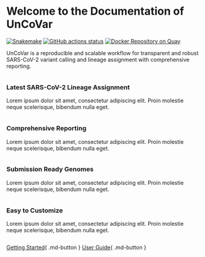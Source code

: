 # Welcome to the Documentation of UnCoVar

[![Snakemake](https://img.shields.io/badge/snakemake-≥6.3.0-brightgreen.svg)](https://snakemake.bitbucket.io)
[![GitHub actions status](https://github.com/koesterlab/snakemake-workflow-sars-cov2/workflows/Tests/badge.svg?branch=master)](https://github.com/koesterlab/snakemake-workflow-sars-cov2/actions?query=branch%3Amaster+workflow%3ATests)
[![Docker Repository on Quay](https://quay.io/repository/uncovar/uncovar/status "Docker Repository on Quay")](https://quay.io/repository/uncovar/uncovar)

UnCoVar is a reproducible and scalable workflow for transparent and robust SARS-CoV-2 variant calling and lineage assignment with comprehensive reporting.

<div class="row">
  <div class="column">
    <div class="card">
        <div class="card-title">
            <h3>Latest SARS-CoV-2 Lineage Assignment</h3>
        </div>
        <p>
            Lorem ipsum dolor sit amet, consectetur adipiscing elit. Proin molestie
            neque scelerisque, bibendum nulla eget.
        </p>
    </div>
  </div>
  <div class="column">
    <div class="card">
        <div class="card-title">
            <h3>Comprehensive Reporting</h3>
        </div>
        <p>
            Lorem ipsum dolor sit amet, consectetur adipiscing elit. Proin molestie
            neque scelerisque, bibendum nulla eget.
        </p>
    </div>
  </div>
</div>

<div class="row">
  <div class="column">
    <div class="card">
        <div class="card-title">
        <h3>Submission Ready Genomes</h3>
        </div>
        <p>
            Lorem ipsum dolor sit amet, consectetur adipiscing elit. Proin molestie
            neque scelerisque, bibendum nulla eget.
        </p>
    </div>
  </div>
  <div class="column">
    <div class="card">
        <div class="card-title">
        <h3>Easy to Customize</h3>
        </div>
        <p>
            Lorem ipsum dolor sit amet, consectetur adipiscing elit. Proin molestie
            neque scelerisque, bibendum nulla eget.
        </p>
    </div>
  </div>
</div>

[Getting Started](getting-started/){ .md-button }
[User Guide](user-guide/){ .md-button }

[introductory tutorial]: getting-started.md
[User Guide]: user-guide/index.md
